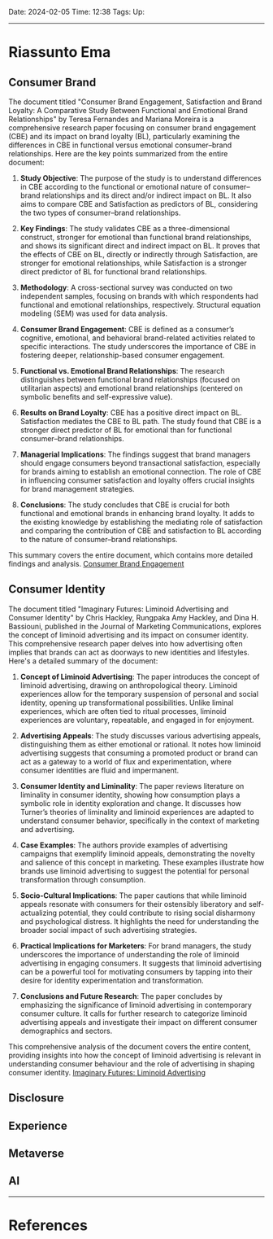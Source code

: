 Date: 2024-02-05
Time: 12:38
Tags:
Up: 

---
# Riassunto Ema

## Consumer Brand
The document titled "Consumer Brand Engagement, Satisfaction and Brand Loyalty: A Comparative Study Between Functional and Emotional Brand Relationships" by Teresa Fernandes and Mariana Moreira is a comprehensive research paper focusing on consumer brand engagement (CBE) and its impact on brand loyalty (BL), particularly examining the differences in CBE in functional versus emotional consumer–brand relationships. Here are the key points summarized from the entire document:

1. **Study Objective**: The purpose of the study is to understand differences in CBE according to the functional or emotional nature of consumer–brand relationships and its direct and/or indirect impact on BL. It also aims to compare CBE and Satisfaction as predictors of BL, considering the two types of consumer–brand relationships.

2. **Key Findings**: The study validates CBE as a three-dimensional construct, stronger for emotional than functional brand relationships, and shows its significant direct and indirect impact on BL. It proves that the effects of CBE on BL, directly or indirectly through Satisfaction, are stronger for emotional relationships, while Satisfaction is a stronger direct predictor of BL for functional brand relationships.

3. **Methodology**: A cross-sectional survey was conducted on two independent samples, focusing on brands with which respondents had functional and emotional relationships, respectively. Structural equation modeling (SEM) was used for data analysis.

4. **Consumer Brand Engagement**: CBE is defined as a consumer’s cognitive, emotional, and behavioral brand-related activities related to specific interactions. The study underscores the importance of CBE in fostering deeper, relationship-based consumer engagement.

5. **Functional vs. Emotional Brand Relationships**: The research distinguishes between functional brand relationships (focused on utilitarian aspects) and emotional brand relationships (centered on symbolic benefits and self-expressive value).

6. **Results on Brand Loyalty**: CBE has a positive direct impact on BL. Satisfaction mediates the CBE to BL path. The study found that CBE is a stronger direct predictor of BL for emotional than for functional consumer–brand relationships.

7. **Managerial Implications**: The findings suggest that brand managers should engage consumers beyond transactional satisfaction, especially for brands aiming to establish an emotional connection. The role of CBE in influencing consumer satisfaction and loyalty offers crucial insights for brand management strategies.

8. **Conclusions**: The study concludes that CBE is crucial for both functional and emotional brands in enhancing brand loyalty. It adds to the existing knowledge by establishing the mediating role of satisfaction and comparing the contribution of CBE and satisfaction to BL according to the nature of consumer–brand relationships.

This summary covers the entire document, which contains more detailed findings and analysis. [Consumer Brand Engagement](https://myaidrive.com/ZmLqbNDNv52XBzFh/01---Consume.pdf?pdfPage=1-13)


## Consumer Identity

The document titled "Imaginary Futures: Liminoid Advertising and Consumer Identity" by Chris Hackley, Rungpaka Amy Hackley, and Dina H. Bassiouni, published in the Journal of Marketing Communications, explores the concept of liminoid advertising and its impact on consumer identity. This comprehensive research paper delves into how advertising often implies that brands can act as doorways to new identities and lifestyles. Here's a detailed summary of the document:

1. **Concept of Liminoid Advertising**: The paper introduces the concept of liminoid advertising, drawing on anthropological theory. Liminoid experiences allow for the temporary suspension of personal and social identity, opening up transformational possibilities. Unlike liminal experiences, which are often tied to ritual processes, liminoid experiences are voluntary, repeatable, and engaged in for enjoyment.

2. **Advertising Appeals**: The study discusses various advertising appeals, distinguishing them as either emotional or rational. It notes how liminoid advertising suggests that consuming a promoted product or brand can act as a gateway to a world of flux and experimentation, where consumer identities are fluid and impermanent.

3. **Consumer Identity and Liminality**: The paper reviews literature on liminality in consumer identity, showing how consumption plays a symbolic role in identity exploration and change. It discusses how Turner’s theories of liminality and liminoid experiences are adapted to understand consumer behavior, specifically in the context of marketing and advertising.

4. **Case Examples**: The authors provide examples of advertising campaigns that exemplify liminoid appeals, demonstrating the novelty and salience of this concept in marketing. These examples illustrate how brands use liminoid advertising to suggest the potential for personal transformation through consumption.

5. **Socio-Cultural Implications**: The paper cautions that while liminoid appeals resonate with consumers for their ostensibly liberatory and self-actualizing potential, they could contribute to rising social disharmony and psychological distress. It highlights the need for understanding the broader social impact of such advertising strategies.

6. **Practical Implications for Marketers**: For brand managers, the study underscores the importance of understanding the role of liminoid advertising in engaging consumers. It suggests that liminoid advertising can be a powerful tool for motivating consumers by tapping into their desire for identity experimentation and transformation.

7. **Conclusions and Future Research**: The paper concludes by emphasizing the significance of liminoid advertising in contemporary consumer culture. It calls for further research to categorize liminoid advertising appeals and investigate their impact on different consumer demographics and sectors.

This comprehensive analysis of the document covers the entire content, providing insights into how the concept of liminoid advertising is relevant in understanding consumer behaviour and the role of advertising in shaping consumer identity. [Imaginary Futures: Liminoid Advertising](https://myaidrive.com/bTT3bcFD6JAypeQW/02---Consume.pdf?pdfPage=1-16)

## Disclosure



## Experience



## Metaverse



## AI



---
# References
